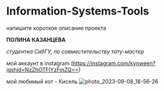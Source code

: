 # Information-Systems-Tools
напишите короткое описание проекта

**ПОЛИНА КАЗАНЦЕВА**

*студентка СибГУ, по совместительству тату-мастер*

мой аккаунт в instagram (https://instagram.com/kynween?igshid=NzZhOTFlYzFmZQ==)

мой любимый кот - Кисель ![photo_2023-09-08_18-56-26](https://github.com/kynween/Information-Systems-Tools/assets/143807265/5564eca1-cff4-4276-977e-7fbdc223a6d2)


